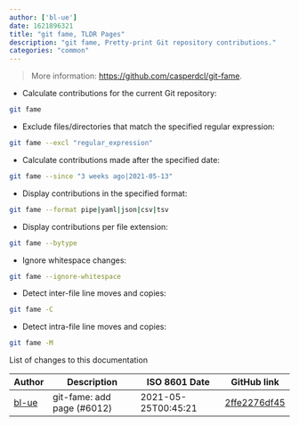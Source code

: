 ```yaml
---
author: ['bl-ue']
date: 1621896321
title: "git fame, TLDR Pages"
description: "git fame, Pretty-print Git repository contributions."
categories: "common"
---
```

> More information: <https://github.com/casperdcl/git-fame>.

- Calculate contributions for the current Git repository:

```bash
git fame
```

- Exclude files/directories that match the specified regular expression:

```bash
git fame --excl "regular_expression"
```

- Calculate contributions made after the specified date:

```bash
git fame --since "3 weeks ago|2021-05-13"
```

- Display contributions in the specified format:

```bash
git fame --format pipe|yaml|json|csv|tsv
```

- Display contributions per file extension:

```bash
git fame --bytype
```

- Ignore whitespace changes:

```bash
git fame --ignore-whitespace
```

- Detect inter-file line moves and copies:

```bash
git fame -C
```

- Detect intra-file line moves and copies:

```bash
git fame -M
```
List of changes to this documentation


Author | Description | ISO 8601 Date | GitHub link
------|-----|-----|-----
[bl-ue](mailto:54780737+bl-ue@users.noreply.github.com) | git-fame: add page (#6012) | 2021-05-25T00:45:21 | [2ffe2276df45](https://github.com/tldr-pages/tldr/commit/2ffe2276df454824d35370331a8f90308ce63e4f)

